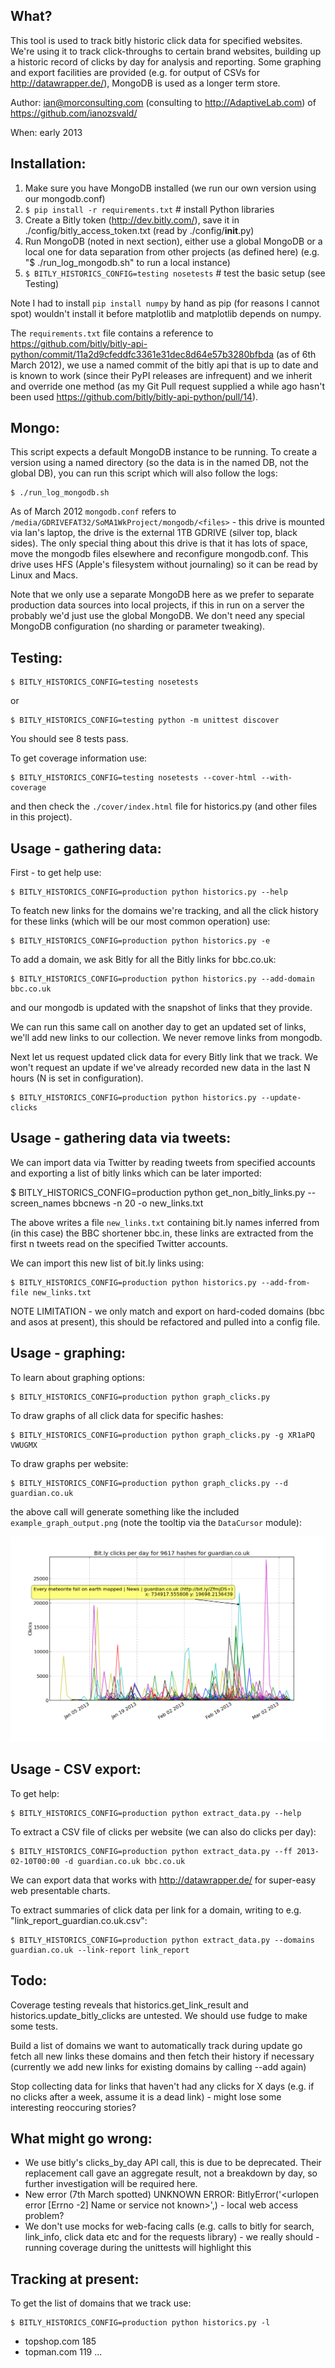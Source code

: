 What?
----

This tool is used to track bitly historic click data for specified websites. We're using it to track click-throughs to certain brand websites, building up a historic record of clicks by day for analysis and reporting. Some graphing and export facilities are provided (e.g. for output of CSVs for http://datawrapper.de/), MongoDB is used as a longer term store.

Author: ian@morconsulting.com (consulting to http://AdaptiveLab.com) of https://github.com/ianozsvald/

When: early 2013

Installation:
------------

  1. Make sure you have MongoDB installed (we run our own version using our mongodb.conf)
  2. `$ pip install -r requirements.txt`  # install Python libraries
  3. Create a Bitly token (http://dev.bitly.com/), save it in ./config/bitly_access_token.txt (read by ./config/__init__.py)
  4. Run MongoDB (noted in next section), either use a global MongoDB or a local one for data separation from other projects (as defined here) (e.g. "$ ./run_log_mongodb.sh" to run a local instance)
  5. `$ BITLY_HISTORICS_CONFIG=testing nosetests`  # test the basic setup (see Testing)

Note I had to install `pip install numpy` by hand as pip (for reasons I cannot spot) wouldn't install it before matplotlib and matplotlib depends on numpy.

The `requirements.txt` file contains a reference to https://github.com/bitly/bitly-api-python/commit/11a2d9cfeddfc3361e31dec8d64e57b3280bfbda (as of 6th March 2012), we use a named commit of the bitly api that is up to date and is known to work (since their PyPI releases are infrequent) and we inherit and override one method (as my Git Pull request supplied a while ago hasn't been used https://github.com/bitly/bitly-api-python/pull/14).

Mongo:
-----

This script expects a default MongoDB instance to be running. To create a version using a named directory (so the data is in the named DB, not the global DB), you can run this script which will also follow the logs:

    $ ./run_log_mongodb.sh

As of March 2012 `mongodb.conf` refers to `/media/GDRIVEFAT32/SoMA1WkProject/mongodb/<files>` - this drive is mounted via Ian's laptop, the drive is the external 1TB GDRIVE (silver top, black sides). The only special thing about this drive is that it has lots of space, move the mongodb files elsewhere and reconfigure mongodb.conf. This drive uses HFS (Apple's filesystem without journaling) so it can be read by Linux and Macs.

Note that we only use a separate MongoDB here as we prefer to separate production data sources into local projects, if this in run on a server the probably we'd just use the global MongoDB. We don't need any special MongoDB configuration (no sharding or parameter tweaking).

Testing:
-------

    $ BITLY_HISTORICS_CONFIG=testing nosetests
or 

    $ BITLY_HISTORICS_CONFIG=testing python -m unittest discover

You should see 8 tests pass.

To get coverage information use:

    $ BITLY_HISTORICS_CONFIG=testing nosetests --cover-html --with-coverage

and then check the `./cover/index.html` file for historics.py (and other files in this project).


Usage - gathering data:
----------------------

First - to get help use:

    $ BITLY_HISTORICS_CONFIG=production python historics.py --help

To featch new links for the domains we're tracking, and all the click history for these links (which will be our most common operation) use:

    $ BITLY_HISTORICS_CONFIG=production python historics.py -e

To add a domain, we ask Bitly for all the Bitly links for bbc.co.uk:

    $ BITLY_HISTORICS_CONFIG=production python historics.py --add-domain bbc.co.uk

and our mongodb is updated with the snapshot of links that they provide.

We can run this same call on another day to get an updated set of links, we'll add new links to our collection. We never remove links from mongodb.

Next let us request updated click data for every Bitly link that we track. We won't request an update if we've already recorded new data in the last N hours (N is set in configuration).

    $ BITLY_HISTORICS_CONFIG=production python historics.py --update-clicks

Usage - gathering data via tweets:
---------------------------------

We can import data via Twitter by reading tweets from specified accounts and exporting a list of bitly links which can be later imported:

   $ BITLY_HISTORICS_CONFIG=production python get_non_bitly_links.py --screen_names bbcnews -n 20 -o new_links.txt

The above writes a file `new_links.txt` containing bit.ly names inferred from (in this case) the BBC shortener bbc.in, these links are extracted from the first n tweets read on the specified Twitter accounts.

We can import this new list of bit.ly links using:

    $ BITLY_HISTORICS_CONFIG=production python historics.py --add-from-file new_links.txt

NOTE LIMITATION - we only match and export on hard-coded domains (bbc and asos at present), this should be refactored and pulled into a config file.

Usage - graphing:
----------------

To learn about graphing options:

    $ BITLY_HISTORICS_CONFIG=production python graph_clicks.py 

To draw graphs of all click data for specific hashes:

    $ BITLY_HISTORICS_CONFIG=production python graph_clicks.py -g XR1aPQ VWUGMX

To draw graphs per website:

    $ BITLY_HISTORICS_CONFIG=production python graph_clicks.py --d guardian.co.uk

the above call will generate something like the included `example_graph_output.png` (note the tooltip via the `DataCursor` module):

![Example graph output](example_graph_output.png?raw=true)

Usage - CSV export:
------------------

To get help:

    $ BITLY_HISTORICS_CONFIG=production python extract_data.py --help

To extract a CSV file of clicks per website (we can also do clicks per day):

    $ BITLY_HISTORICS_CONFIG=production python extract_data.py --ff 2013-02-10T00:00 -d guardian.co.uk bbc.co.uk

We can export data that works with http://datawrapper.de/ for super-easy web presentable charts.

To extract summaries of click data per link for a domain, writing to e.g. "link_report_guardian.co.uk.csv":

    $ BITLY_HISTORICS_CONFIG=production python extract_data.py --domains guardian.co.uk --link-report link_report

Todo:
----

Coverage testing reveals that historics.get_link_result and historics.update_bitly_clicks are untested. We should use fudge to make some tests.

Build a list of domains we want to automatically track
during update go fetch all new links these domains and then fetch their history if necessary (currently we add new links for existing domains by calling --add again)

Stop collecting data for links that haven't had any clicks for X days (e.g. if no clicks after a week, assume it is a dead link) - might lose some interesting reoccuring stories?

What might go wrong:
-------------------

 * We use bitly's clicks_by_day API call, this is due to be deprecated. Their replacement call gave an aggregate result, not a breakdown by day, so further investigation will be required here.
 * New error (7th March spotted) UNKNOWN ERROR: BitlyError('<urlopen error [Errno -2] Name or service not known>',) - local web access problem?
 * We don't use mocks for web-facing calls (e.g. calls to bitly for search, link_info, click data etc and for the requests library) - we really should - running coverage during the unittests will highlight this 

Tracking at present:
-------------------

To get the list of domains that we track use:

    $ BITLY_HISTORICS_CONFIG=production python historics.py -l

 * topshop.com 185
 * topman.com 119
 ...
